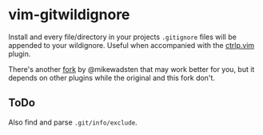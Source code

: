 vim-gitwildignore
=================

Install and every file/directory in your projects `.gitignore` files will be
appended to your wildignore. Useful when accompanied with the
[ctrlp.vim][ctrlp] plugin.

There's another [fork][fork] by @mikewadsten that may work better for you, but
it depends on other plugins while the original and this fork don't.

ToDo
----

Also find and parse `.git/info/exclude`.


[ctrlp]: https://github.com/kien/ctrlp.vim
[fork]: https://github.com/mikewadsten/vim-gitwildignore
